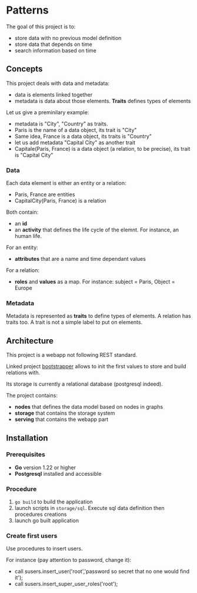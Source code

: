 # Patterns

The goal of this project is to:
* store data with no previous model definition
* store data that depends on time
* search information based on time

## Concepts

This project deals with data and metadata:
* data is elements linked together
* metadata is data about those elements. **Traits** defines types of elements

Let us give a preminilary example:
* metadata is "City", "Country" as traits. 
* Paris is the name of a data object, its trait is "City"
* Same idea, France is a data object, its traits is "Country"
* let us add metadata "Capital City" as another trait
* Capitale(Paris, France) is a data object (a relation, to be precise), its trait is "Capital City"

### Data 

Each data element is either an entity or a relation:
* Paris, France are entities
* CapitalCity(Paris, France) is a relation

Both contain:
* an **id** 
* an **activity** that defines the life cycle of the elemnt. For instance, an human life. 

For an entity:
* **attributes** that are a name and time dependant values

For a relation:
* **roles** and **values** as a map. For instance: subject = Paris, Object = Europe


### Metadata

Metadata is represented as **traits** to define types of elements. 
A relation has traits too. 
A trait is not a simple label to put on elements. 



## Architecture

This project is a webapp not following REST standard. 

Linked project [bootstrapper](https://github.com/zefrenchwan/bootstrapper) allows to init the first values to store and build relations with. 

Its storage is currently a relational database (postgresql indeed). 

The project contains:
* **nodes** that defines the data model based on nodes in graphs
* **storage** that contains the storage system
* **serving** that contains the webapp part

## Installation

### Prerequisites

* **Go** version 1.22 or higher
* **Postgresql** installed and accessible

### Procedure

1. `go build` to build the application 
2. launch scripts in `storage/sql`. Execute sql data definition then procedures creations
3. launch go built application

### Create first users

Use procedures to insert users. 

For instance (pay attention to password, change it): 
* call susers.insert_user('root','password so secret that no one would find it');
* call susers.insert_super_user_roles('root'); 
